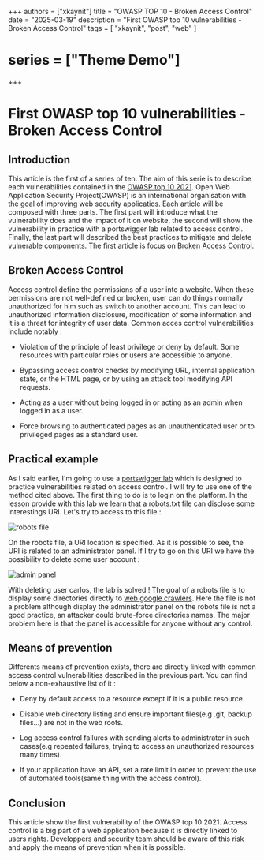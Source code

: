+++
authors = ["xkaynit"]
title = "OWASP TOP 10 - Broken Access Control"
date = "2025-03-19"
description = "First OWASP top 10 vulnerabilities - Broken Access Control"
tags = [
    "xkaynit",
    "post",
    "web"
]
# series = ["Theme Demo"]
+++

# First OWASP top 10 vulnerabilities - Broken Access Control

## Introduction

This article is the first of a series of ten. The aim of this serie is to describe each vulnerabilities contained in the [OWASP top 10 2021](https://owasp.org/www-project-top-ten/). Open Web Application Security Project(OWASP) is an international organisation with the goal of improving web security applicatios. Each article will be composed with three parts. The first part will introduce what the vulnerability does and the impact of it on website, the second will show the vulnerability in practice with a portswigger lab related to access control. Finally, the last part will described the best practices to mitigate and delete vulnerable components. The first article is focus on [Broken Access Control](https://owasp.org/Top10/A01_2021-Broken_Access_Control/).

## Broken Access Control

Access control define the permissions of a user into a website. When these permissions are not well-defined or broken, user can do things normally unauthorized for him such as switch to another account. This can lead to unauthorized information disclosure, modification of some information and it is a threat for integrity of user data. Common acces control vulnerabilities include notably :

- Violation of the principle of least privilege or deny by default. Some resources with particular roles or users are accessible to anyone.

- Bypassing access control checks by modifying URL, internal application state, or the HTML page, or by using an attack tool modifying API requests.

- Acting as a user without being logged in or acting as an admin when logged in as a user.

- Force browsing to authenticated pages as an unauthenticated user or to privileged pages as a standard user.

## Practical example

As I said earlier, I'm going to use a [portswigger lab](https://portswigger.net/web-security/access-control/lab-unprotected-admin-functionality) which is designed to practice vulnerabilities related on access control. I will try to use one of the method cited above. The first thing to do is to login on the platform. In the lesson provide with this lab we learn that a robots.txt file can disclose some interestings URI. Let's try to access to this file :

![robots file](https://gist.github.com/user-attachments/assets/0f05f375-ca74-4e0c-b30d-0fbecb485bb4)

On the robots file, a URI location is specified. As it is possible to see, the URI is related to an administrator panel. If I try to go on this URI we have the possibility to delete some user account :

![admin panel](https://gist.github.com/user-attachments/assets/91f9b398-75f9-42df-9974-79b701b2801c)

With deleting user carlos, the lab is solved ! The goal of a robots file is to display some directories directly to [web google crawlers](https://developers.google.com/search/docs/crawling-indexing/robots/intro). Here the file is not a problem although display the administrator panel on the robots file is not a good practice, an attacker could brute-force directories names. The major problem here is that the panel is accessible for anyone without any control. 

## Means of prevention

Differents means of prevention exists, there are directly linked with common access control vulnerabilities described in the previous part. You can find below a non-exhaustive list of it : 

- Deny by default access to a resource except if it is a public resource.

- Disable web directory listing and ensure important files(e.g .git, backup files...) are not in the web roots.

- Log access control failures with sending alerts to administrator in such cases(e.g repeated failures, trying to access an unauthorized resources many times).

- If your application have an API, set a rate limit in order to prevent the use of automated tools(same thing with the access control).

## Conclusion

This article show the first vulnerability of the OWASP top 10 2021. Access control is a big part of a web application because it is directly linked to users rights. Developpers and security team should be aware of this risk and apply the means of prevention when it is possible.